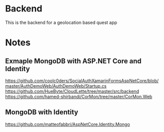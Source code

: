 # Backend

This is the backend for a geolocation based quest app

# Notes
## Exmaple MongoDB with ASP.NET Core and Identity
https://github.com/coolc0ders/SocialAuthXamarinFormsAspNetCore/blob/master/AuthDemoWeb/AuthDemoWeb/Startup.cs
https://github.com/HueByte/CloudLette/tree/master/src/backend
https://github.com/hamed-shirbandi/CorMon/tree/master/CorMon.Web
## MongoDB with Identity
https://github.com/matteofabbri/AspNetCore.Identity.Mongo

